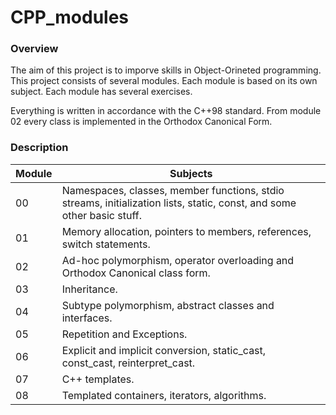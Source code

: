 # CPP_modules

### Overview

The aim of this project is to imporve skills in Object-Orineted programming.
This project consists of several modules. Each module is based on its own subject. 
Each module has several exercises. 

Everything is written in accordance with the 
C++98 standard. From module 02 every class is implemented in the Orthodox Canonical Form.

### Description

| Module | Subjects |
| ------ | -------- |
| 00 | Namespaces, classes, member functions, stdio streams, initialization lists, static, const, and some other basic stuff. |
| 01 | Memory allocation, pointers to members, references, switch statements. |
| 02 | Ad-hoc polymorphism, operator overloading and Orthodox Canonical class form. |
| 03 | Inheritance. |
| 04 | Subtype polymorphism, abstract classes and interfaces. |
| 05 | Repetition and Exceptions. |
| 06 | Explicit and implicit conversion, static_cast, const_cast, reinterpret_cast. |
| 07 | C++ templates. |
| 08 | Templated containers, iterators, algorithms. |

